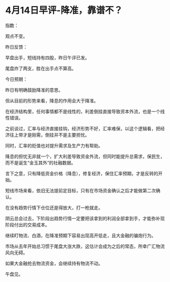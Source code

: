 # 4月14日早评-降准，靠谱不？

指数：

观点不变。

昨日反馈：

早盘出手，短线持有四股，昨日午评已发。

尾盘炸了两支，胜在出手点不算高。

今日预期：

昨日有明确鼓励降准的意思。

但从目前的形势来看，降息的作用会大于降准。

在经济结构里，任何事情都不是线性的，利差倒挂直接导致资本外流，也是一个线性错误。

之前谈过，汇率与经济直接挂钩，经济形势不好，汇率难保，以这个逻辑看，把经济往上带才是刚需，倒挂并不是主要担忧。

同时，汇率的贬值也对提升需求及生产力有帮助。

降息的担忧无非就一个，扩大利差导致资金外流，但同时能提升总需求，保民生，而不是诞生“金玉其外”的社融数据。

言下之意，只有降低资金价格（降息），修复经济，保住汇率预期，才是反转的开始。

短线市场来看，依旧无法提前定目标，只有在市场资金确认之后才能做第二次确认。

在没有趋势行情下仓位还是得放大，打一枪就走。

阴云总会过去，下阶段出趋势行情一定要把该拿到的利润全部拿到手，才能弥补现阶段付出的交易成本。

继续盯物流、白酒，在降准预期下容易出现高开低走，且大金融的骗炮行为。

市场从去年开始总习惯于尾盘大涨大跌，这估计会成为之后的常态，所幸广汇物流风向无碍。

如果大金融抢去物流资金，会继续持有物流不动。

午盘见。